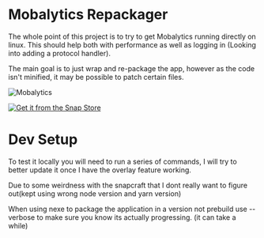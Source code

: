 Mobalytics Repackager
=========

The whole point of this project is to try to get Mobalytics running directly on linux.
This should help both with performance as well as logging in (Looking into adding a protocol handler).

The main goal is to just wrap and re-package the app, however as the code isn't minified, it may be possible to patch
certain files.

![Mobalytics](.github/images/img.png)

[![Get it from the Snap Store](https://snapcraft.io/static/images/badges/en/snap-store-black.svg)](https://snapcraft.io/mobalytics-desktop)


# Dev Setup
To test it locally you will need to run a series of commands, I will try to better update it once I have the overlay feature working.

Due to some weirdness with the snapcraft that I dont really want to figure out(kept using wrong node version and yarn version)

When using nexe to package the application in a version not prebuild use --verbose to make sure you know its actually progressing. (it can take a while)

